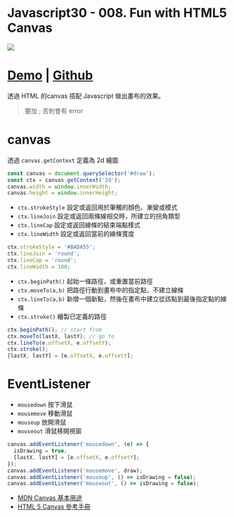 # Javascript30 - 008. Fun with HTML5 Canvas

![](https://mgleon08.github.io/JavaScript30/008.Fun-with-HTML5-Canvas/images/thumbnail.png)

<!-- more -->

# [Demo](https://mgleon08.github.io/JavaScript30/008.Fun-with-HTML5-Canvas/index.html) | [Github](https://github.com/mgleon08/JavaScript30/tree/master/008.Fun-with-HTML5-Canvas)

透過 HTML 的canvas 搭配 Javascript 做出畫布的效果。

> 要加 ; 否則會有 error

# canvas

透過 `canvas.getContext` 定義為 2d 繪圖

```js
const canvas = document.querySelector('#draw');
const ctx = canvas.getContext('2d');
canvas.width = window.innerWidth;
canvas.height = window.innerHeight;
```

* `ctx.strokeStyle` 設定或返回用於筆觸的顏色、漸變或模式
* `ctx.lineJoin` 設定或返回兩條線相交時，所建立的拐角類型
* `ctx.lineCap` 設定或返回線條的結束端點樣式
* `ctx.lineWidth` 設定或返回當前的線條寬度


```js
ctx.strokeStyle = '#BADA55';
ctx.lineJoin = 'round';
ctx.lineCap = 'round';
ctx.lineWidth = 100;
```

* `ctx.beginPath()` 起始一條路徑，或重置當前路徑
* `ctx.moveTo(a,b)` 把路徑行動到畫布中的指定點，不建立線條
* `ctx.lineTo(a,b)` 新增一個新點，然後在畫布中建立從該點到最後指定點的線條
* `ctx.stroke()` 繪製已定義的路徑

```js
ctx.beginPath(); // start from
ctx.moveTo(lastX, lastY); // go to
ctx.lineTo(e.offsetX, e.offsetY);
ctx.stroke();
[lastX, lastY] = [e.offsetX, e.offsetY];
```

# EventListener

* `mousedown` 按下滑鼠
* `mousemove` 移動滑鼠
* `mouseup`   放開滑鼠
* `mouseout` 滑鼠移開視窗

```js
canvas.addEventListener('mousedown', (e) => {
  isDrawing = true;
  [lastX, lastY] = [e.offsetX, e.offsetY];
});
canvas.addEventListener('mousemove', draw);
canvas.addEventListener('mouseup', () => isDrawing = false);
canvas.addEventListener('mouseout', () => isDrawing = false);
```

* [MDN Canvas 基本用途](https://developer.mozilla.org/zh-TW/docs/Web/API/Canvas_API/Tutorial/Basic_usage)
* [HTML 5 Canvas 參考手冊](http://www.w3school.com.cn/tags/html_ref_canvas.asp)
